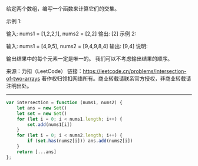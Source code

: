 给定两个数组，编写一个函数来计算它们的交集。

示例 1:

输入: nums1 = [1,2,2,1], nums2 = [2,2]
输出: [2]
示例 2:

输入: nums1 = [4,9,5], nums2 = [9,4,9,8,4]
输出: [9,4]
说明:

输出结果中的每个元素一定是唯一的。
我们可以不考虑输出结果的顺序。

来源：力扣（LeetCode）
链接：https://leetcode.cn/problems/intersection-of-two-arrays
著作权归领扣网络所有。商业转载请联系官方授权，非商业转载请注明出处。

---

```javascript
var intersection = function (nums1, nums2) {
    let ans = new Set()
    let set = new Set()
    for (let i = 0; i < nums1.length; i++) {
        set.add(nums1[i])
    }
    for (let i = 0; i < nums2.length; i++) {
        if (set.has(nums2[i])) ans.add(nums2[i])
    }
    return [...ans]
};

```
